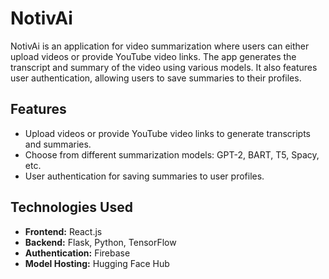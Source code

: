 # NotivAi

NotivAi is an application for video summarization where users can either upload videos or provide YouTube video links. The app generates the transcript and summary of the video using various models. It also features user authentication, allowing users to save summaries to their profiles.

## Features
- Upload videos or provide YouTube video links to generate transcripts and summaries.
- Choose from different summarization models: GPT-2, BART, T5, Spacy, etc.
- User authentication for saving summaries to user profiles.

## Technologies Used
- **Frontend:** React.js
- **Backend:** Flask, Python, TensorFlow
- **Authentication:** Firebase
- **Model Hosting:** Hugging Face Hub

